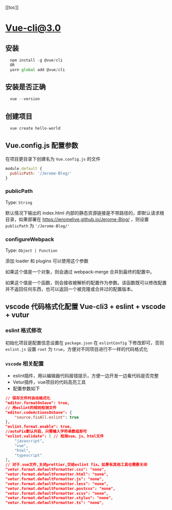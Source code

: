 [[toc]]
# Vue-cli@3.0

## 安装
```js
  npm install -g @vue/cli
  OR
  yarn global add @vue/cli
```

## 安装是否正确
```js
  vue --version
```

## 创建项目
```js
  vue create hello-world
```

## Vue.config.js 配置参数
在项目更目录下创建名为 `Vue.config.js` 的文件
```js
module.default {
  publicPath: '/Jerome-Blog/'
}
```

### publicPath
Type: `String`

默认情况下输出的 index.html 内部的静态资源链接是不带路径的，即默认请求根目录，如果部署在
https://jeromelive.github.io/Jerome-Blog/
，则设置 `publicPath` 为 `'/Jerome-Blog/'`

### configureWebpack
Type: `Object | Function`

添加 loader 和 plugins 可以使用这个参数

如果这个值是一个对象，则会通过 webpack-merge 合并到最终的配置中。

如果这个值是一个函数，则会接收被解析的配置作为参数。该函数既可以修改配置并不返回任何东西，也可以返回一个被克隆或合并过的配置版本。


## vscode 代码格式化配置 Vue-cli3 + eslint + vscode + vutur

### eslint 格式修改
初始化项目是配置信息设置在 `package.json` 在 `eslintConfig` 下修改即可，否则 `eslint.js` 设置 `root` 为 `true`，方便对不同项目进行不一样的代码格式化


### `vscode` 相关配置

- eslint插件，用以编辑器代码报错提示，方便一边开发一边看代码是否完整
- Vetur插件，vue项目的代码高亮工具
- 配置参数如下
```json
// 保存文件时自动格式化
"editor.formatOnSave": true,
// 用eslint的规则检测文件
"editor.codeActionsOnSave": {
    "source.fixAll.eslint": true
},
"eslint.format.enable": true,
//autoFix默认开启，只需输入字符串数组即可
"eslint.validate": [ // 检测vue、js、html文件
    "javascript",
    "vue",
    "html",
    "typescript"
],
// 对于.vue文件,关闭prettier,交给eslint fix。如果有其他工具也需要关闭
"vetur.format.defaultFormatter.css": "none",
"vetur.format.defaultFormatter.html": "none",
"vetur.format.defaultFormatter.js": "none",
"vetur.format.defaultFormatter.less": "none",
"vetur.format.defaultFormatter.postcss": "none",
"vetur.format.defaultFormatter.scss": "none",
"vetur.format.defaultFormatter.stylus": "none",
"vetur.format.defaultFormatter.ts": "none",
```